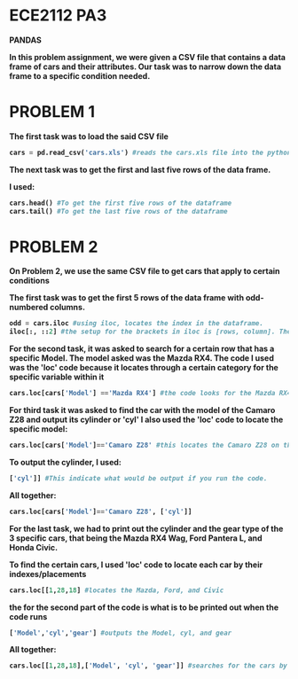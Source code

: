 # ECE2112 PA3

<b> PANDAS <b>

In this problem assignment, we were given a CSV file that contains a data frame of cars and their attributes. Our task was to narrow down the data frame to a specific condition needed.

# PROBLEM 1

The first task was to load the said CSV file
``` python
cars = pd.read_csv('cars.xls') #reads the cars.xls file into the python code
```

The next task was to get the first and last five rows of the data frame.

I used: 
```python
cars.head() #To get the first five rows of the dataframe
cars.tail() #To get the last five rows of the dataframe
```

# PROBLEM 2

On Problem 2, we use the same CSV file to get cars that apply to certain conditions 

The first task was to get the first 5 rows of the data frame with odd-numbered columns.
``` python
odd = cars.iloc #using iloc, locates the index in the dataframe.
iloc[:, ::2] #the setup for the brackets in iloc is [rows, column]. The : is meant for range,which is why I put it on the rows section, then on the second section, it was used to skip the index by 2
```

For the second task, it was asked to search for a certain row that has a specific Model. The model asked was the Mazda RX4.
The code I used was the 'loc' code because it locates through a certain category for the specific variable within it
``` python
cars.loc[cars['Model'] =='Mazda RX4'] #the code looks for the Mazda RX4 in the Model Category
```

For third task it was asked to find the car with the model of the Camaro Z28 and output its cylinder or 'cyl'
I also used the 'loc' code to locate the specific model: 
``` python
cars.loc[cars['Model']=='Camaro Z28' #this locates the Camaro Z28 on the model category
```
To output the cylinder, I used:
``` python
['cyl']] #This indicate what would be output if you run the code.
```

All together:
``` python
cars.loc[cars['Model']=='Camaro Z28', ['cyl']]
```

For the last task, we had to print out the cylinder and the gear type of the 3 specific cars, that being the Mazda RX4 Wag, Ford Pantera L, and Honda Civic.

To find the certain cars, I used 'loc' code to locate each car by their indexes/placements
```python
cars.loc[[1,28,18] #locates the Mazda, Ford, and Civic
```

the for the second part of the code is what is to be printed out when the code runs
```python
['Model','cyl','gear'] #outputs the Model, cyl, and gear
```

All together:
```python
cars.loc[[1,28,18],['Model', 'cyl', 'gear']] #searches for the cars by their index in the data frame and outputs their Model, cyl, and gear.
```
